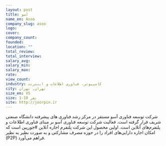 ```yaml
---
layout: post
title: آسو
name_en: Asoo
company_slug: asoo
logo: 
cover: 
company_count:
founded:
location: ""
total_review: 
total_interview: 
salary_avg: 
salary_min: 
salary_max: 
rate: 
view_count: 
industry: کامپیوتر، فناوری اطلاعات و اینترنت
city: تهران, تهران
size_en: VS
size: 1-10 نفر
site: http://joorpin.ir
---
```


شرکت توسعه فناوری آسو مستقر در مرکز رشد فناوری های پيشرفته دانشگاه صنعتی شریف قرار گرفته است. فعالیت شرکت توسعه فناوری آسو بر مبنای فناوری اطلاعات و پلتفرم‌های آنلاین است. اولین محصول این شرکت پلتفرم اجاره آنلاین #جورپین است که امکان اجاره دارایی‌های افراد را در حوزه مصرف مشارکتی و به صورت نظیر به نظیر (P2P) فراهم می‌آورد.
